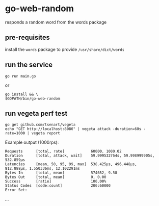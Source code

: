 # go-web-random
responds a random word from the words package

## pre-requisites
install the `words` package to provide `/usr/share/dict/words`

## run the service

```
go run main.go
```

or

```
go install && \
$GOPATH/bin/go-web-random
```

## run vegeta perf test

```
go get github.com/tsenart/vegeta
echo "GET http://localhost:8080" | vegeta attack -duration=60s -rate=1000 | vegeta report
```

Example output (1000rps): 
```
Requests      [total, rate]            60000, 1000.02
Duration      [total, attack, wait]    59.999532764s, 59.998999905s, 532.859µs
Latencies     [mean, 50, 95, 99, max]  538.425µs, 496.448µs, 812.888µs, 1.550336ms, 12.102291ms
Bytes In      [total, mean]            574652, 9.58
Bytes Out     [total, mean]            0, 0.00
Success       [ratio]                  100.00%
Status Codes  [code:count]             200:60000
Error Set:
```


...


